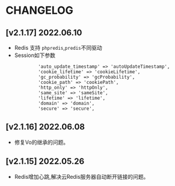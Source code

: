 # CHANGELOG

## [v2.1.17] 2022.06.10

- Redis 支持 `phpredis`,`predis`不同驱动
- Session如下参数
```shell
            'auto_update_timestamp' => 'autoUpdateTimestamp',
            'cookie_lifetime' => 'cookieLifetime',
            'gc_probability' => 'gcProbability',
            'cookie_path' => 'cookiePath',
            'http_only' => 'httpOnly',
            'same_site' => 'sameSite',
            'lifetime' => 'lifetime',
            'domain' => 'domain',
            'secure' => 'secure',
```

## [v2.1.16]  2022.06.08
- 修复Vo的继承的问题。

## [v2.1.15] 2022.05.26

- Redis增加心跳,解决云Redis服务器自动断开链接的问题。
